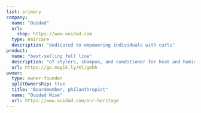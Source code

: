 ```yaml
---
list: primary
company:
  name: "Ouidad"
  url:
    shop: https://www.ouidad.com
  type: Haircare
  description: "dedicated to empowering individuals with curls"
product:
  name: "best-selling full line"
  description: "of stylers, shampoo, and conditioner for heat and humidity"
  url: https://go.magik.ly/ml/gmhh
owner:
  type: owner-founder
  splitOwnership: true
  title: "Boardmember, philanthropist"
  name: "Ouidad Wise"
  url: https://www.ouidad.com/our-heritage
---
```

